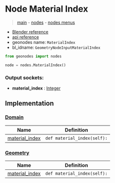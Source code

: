 # Node Material Index

> [main](../structure.md) - [nodes](nodes.md) - [nodes menus](nodes_menus.md)

- [Blender reference](https://docs.blender.org/manual/en/latest/modeling/geometry_nodes/material/material_index.html)
- [api reference](https://docs.blender.org/api/current/bpy.types.GeometryNodeInputMaterialIndex.html)
- geonodes name: `MaterialIndex`
- bl_idname: `GeometryNodeInputMaterialIndex`

```python
from geonodes import nodes

node = nodes.MaterialIndex()
```

### Output sockets:

- **material_index** : [Integer](Integer.md)

## Implementation

### [Domain](Domain.md)

| Name | Definition |
|------|------------|
 | [material_index](Domain.md#material_index-property) | `def material_index(self):` |

### [Geometry](Geometry.md)

| Name | Definition |
|------|------------|
 | [material_index](Geometry.md#material_index-property) | `def material_index(self):` |

